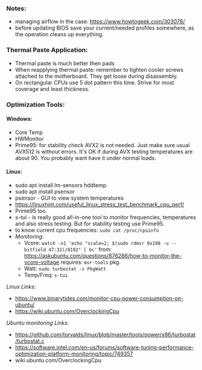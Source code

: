 ### Notes:
* managing airflow in the case: 
  https://www.howtogeek.com/303078/
* before updating BIOS save your current/needed profiles somewhere, 
  as the operation cleans up everything.


### Thermal Paste Application:
* Thermal paste is much better then pads
* When reapplying thermal paste: remember to tighten cooler 
  screws attached to the motherboard. They get loose during 
  disassembly.
* On rectangular CPUs use 5 dot pattern this time.
  Strive for most coverage and least thickness.


### Optimization Tools:

#### Windows:
* Core Temp
* HWMonitor
* Prime95: for stability check AVX2 is not needed. 
    Just make sure usual AVX512 is without errors. It's OK if during AVX testing
    temperatures are about 90. You probably want have it under normal loads.

#### Linux:
* sudo apt install lm-sensors hddtemp    
* sudo apt install psensor  
* psensor - GUI to view system temperatures
* https://linuxhint.com/useful_linux_stress_test_benchmark_cpu_perf/
* Prime95 too.
* s-tui - is really good all-in-one tool to monitor frequencies, temperatures and also stress testing.
    But for stability testing use Prime95.
* to know current cpu frequencies: `sudo cat /proc/cpuinfo`
* *Monitoring*:
  * Vcore: `watch -n1 'echo "scale=2; $(sudo rdmsr 0x198 -u --bitfield 47:32)/8192" | bc'`
      from: https://askubuntu.com/questions/876286/how-to-monitor-the-vcore-voltage
      requires: `msr-tools` pkg.
  * Watt: `sudo turbostat -s PkgWatt`
  * Temp/Freq: `s-tui`

*Linux Links*:
* https://www.binarytides.com/monitor-cpu-power-consumption-on-ubuntu/
* https://wiki.ubuntu.com/OverclockingCpu

*Ubuntu monitoring Links*:
* https://github.com/torvalds/linux/blob/master/tools/power/x86/turbostat/turbostat.c
* https://software.intel.com/en-us/forums/software-tuning-performance-optimization-platform-monitoring/topic/749357
* wiki.ubuntu.com/OverclockingCpu
